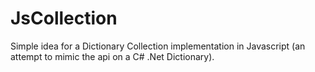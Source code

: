# JsCollection

Simple idea for a Dictionary Collection implementation in Javascript (an attempt to mimic the api on a C# .Net Dictionary).
